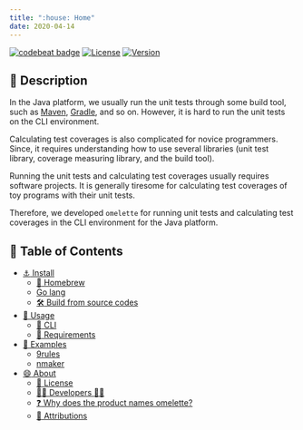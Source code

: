 ```yaml
---
title: ":house: Home"
date: 2020-04-14
---
```


[![codebeat badge](https://codebeat.co/badges/23134092-de46-44aa-942c-5d4a070eaf3c)](https://codebeat.co/projects/github-com-tamada-omelette-master)
[![License](https://img.shields.io/badge/License-WTFPL-blue.svg)](https://github.com/tamada/omelette/blob/master/LICENSE)
[![Version](https://img.shields.io/badge/Version-1.1.1-yellowgreen.svg)](https://github.com/tamada/omelette/releases/tag/v1.1.1)


## :bookmark_tabs: Description

In the Java platform, we usually run the unit tests through some build tool, such as [Maven](https://maven.apache.org), [Gradle](https://gradle.org), and so on.
However, it is hard to run the unit tests on the CLI environment.

Calculating test coverages is also complicated for novice programmers.
Since, it requires understanding how to use several libraries (unit test library, coverage measuring library, and the build tool).

Running the unit tests and calculating test coverages usually requires software projects.
It is generally tiresome for calculating test coverages of toy programs with their unit tests.

Therefore, we developed `omelette` for running unit tests and calculating test coverages in the CLI environment for the Java platform.

## :bookmark: Table of Contents

* [:anchor: Install](install)
    * [:beer: Homebrew](install#-homebrew)
    * [Go lang](install#go-lang)
    * [:hammer_and_wrench: Build from source codes](install#-build-from-source-codes)
* [:runner: Usage](usage)
    * [:paperclip: CLI](usage#-cli)
    * [:briefcase: Requirements](usage#-requirements)
* [:horse_racing: Examples](examples)
    * [9rules](examples#9rules)
    * [nmaker](examples#nmaker)
* [:smile: About](about)
    * [:scroll: License](about#-license)
    * [:man_office_worker: Developers :woman_office_worker:](about#-developers-)
    * [:question: Why does the product names omelette?](about#-why-does-the-product-names-omelette)
    * [:handshake: Attributions](about#-attributions)
